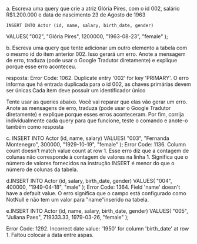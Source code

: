 a. Escreva uma query que crie a atriz Glória Pires, com o id 002, salário R$1.200.000 e data de nascimento 23 de Agosto de 1963
    
    INSERT INTO Actor (id, name, salary, birth_date, gender)
VALUES(
  "002", 
  "Glória Pires",
  1200000,
  "1963-08-23", 
  "female"
);

b. Escreva uma query que tente adicionar um outro elemento a tabela com o mesmo id do item anterior 002. Isso gerará um erro. Anote a mensagem de erro, traduza (pode usar o Google Tradutor diretamente) e explique porque esse erro aconteceu.

resposta: Error Code: 1062. Duplicate entry '002' for key 'PRIMARY'. O erro informa que há entrada duplicada para o id 002, as chaves primárias devem ser únicas.Cada item deve possuir um identificador único


Tente usar as queries abaixo. Você vai reparar que elas vão gerar um erro. Anote as mensagens de erro, traduza (pode usar o Google Tradutor diretamente) e explique porque esses erros aconteceram. Por fim, corrija individualmente cada query para que funcione, teste o comando e anote-o também como resposta

c. INSERT INTO Actor (id, name, salary)
VALUES(
  "003", 
  "Fernanda Montenegro",
  300000,
  "1929-10-19", 
  "female"
);
Error Code: 1136. Column count doesn't match value count at row 1. Esse erro diz que a contagem de colunas não corresponde à contagem de valores na linha 1. Significa que o número de valores fornecidos na instrução INSERT é menor do que o número de colunas da tabela.

d.INSERT INTO Actor (id, salary, birth_date, gender)
VALUES(
  "004",
  400000,
  "1949-04-18", 
  "male"
);
Error Code: 1364. Field 'name' doesn't have a default value. O erro significa que o campo está configurado como NotNull e não tem um valor para "name"inserido na tabela.

e.INSERT INTO Actor (id, name, salary, birth_date, gender)
VALUES(
  "005", 
  "Juliana Paes",
  719333.33,
  1979-03-26, 
  "female"
);

Error Code: 1292. Incorrect date value: '1950' for column 'birth_date' at row 1. Faltou colocar a data entre aspas.



